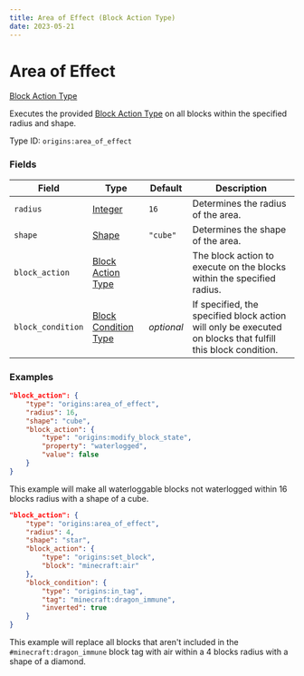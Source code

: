 ```yaml
---
title: Area of Effect (Block Action Type)
date: 2023-05-21
---
```


# Area of Effect

[Block Action Type](../block_action_types.md)

Executes the provided [Block Action Type](../block_action_types.md) on all blocks within the specified radius and shape.

Type ID: `origins:area_of_effect`


### Fields

Field | Type | Default | Description
------|------|---------|------------
`radius` | [Integer](../data_types/integer.md) | `16` | Determines the radius of the area.
`shape` | [Shape](../data_types/shape.md) | `"cube"` | Determines the shape of the area.
`block_action` | [Block Action Type](../block_action_types.md) | | The block action to execute on the blocks within the specified radius.
`block_condition` | [Block Condition Type](../block_condition_types.md) | *optional* | If specified, the specified block action will only be executed on blocks that fulfill this block condition.


### Examples

```json
"block_action": {
    "type": "origins:area_of_effect",
    "radius": 16,
    "shape": "cube",
    "block_action": {
        "type": "origins:modify_block_state",
        "property": "waterlogged",
        "value": false
    }
}
```

This example will make all waterloggable blocks not waterlogged within 16 blocks radius with a shape of a cube.
<br>

```json
"block_action": {
    "type": "origins:area_of_effect",
    "radius": 4,
    "shape": "star",
    "block_action": {
        "type": "origins:set_block",
        "block": "minecraft:air"
    },
    "block_condition": {
        "type": "origins:in_tag",
        "tag": "minecraft:dragon_immune",
        "inverted": true
    }
}
```

This example will replace all blocks that aren't included in the `#minecraft:dragon_immune` block tag with air within a 4 blocks radius with a shape of a diamond.
